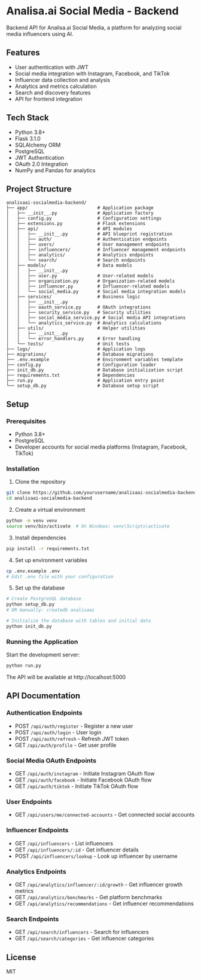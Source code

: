 # Analisa.ai Social Media - Backend

Backend API for Analisa.ai Social Media, a platform for analyzing social media influencers using AI.

## Features

- User authentication with JWT
- Social media integration with Instagram, Facebook, and TikTok
- Influencer data collection and analysis
- Analytics and metrics calculation
- Search and discovery features
- API for frontend integration

## Tech Stack

- Python 3.8+
- Flask 3.1.0
- SQLAlchemy ORM
- PostgreSQL
- JWT Authentication
- OAuth 2.0 Integration
- NumPy and Pandas for analytics

## Project Structure

```
analisaai-socialmedia-backend/
├── app/                          # Application package
│   ├── __init__.py               # Application factory
│   ├── config.py                 # Configuration settings
│   ├── extensions.py             # Flask extensions
│   ├── api/                      # API modules
│   │   ├── __init__.py           # API blueprint registration
│   │   ├── auth/                 # Authentication endpoints
│   │   ├── users/                # User management endpoints 
│   │   ├── influencers/          # Influencer management endpoints
│   │   ├── analytics/            # Analytics endpoints
│   │   └── search/               # Search endpoints
│   ├── models/                   # Data models
│   │   ├── __init__.py
│   │   ├── user.py               # User-related models
│   │   ├── organization.py       # Organization-related models
│   │   ├── influencer.py         # Influencer-related models
│   │   └── social_media.py       # Social media integration models
│   ├── services/                 # Business logic
│   │   ├── __init__.py
│   │   ├── oauth_service.py      # OAuth integrations
│   │   ├── security_service.py   # Security utilities
│   │   ├── social_media_service.py # Social media API integrations
│   │   └── analytics_service.py  # Analytics calculations
│   ├── utils/                    # Helper utilities
│   │   ├── __init__.py
│   │   └── error_handlers.py     # Error handling
│   └── tests/                    # Unit tests
├── logs/                         # Application logs
├── migrations/                   # Database migrations
├── .env.example                  # Environment variables template
├── config.py                     # Configuration loader
├── init_db.py                    # Database initialization script
├── requirements.txt              # Dependencies
├── run.py                        # Application entry point
└── setup_db.py                   # Database setup script
```

## Setup

### Prerequisites

- Python 3.8+
- PostgreSQL
- Developer accounts for social media platforms (Instagram, Facebook, TikTok)

### Installation

1. Clone the repository
```bash
git clone https://github.com/yourusername/analisaai-socialmedia-backend.git
cd analisaai-socialmedia-backend
```

2. Create a virtual environment
```bash
python -m venv venv
source venv/bin/activate  # On Windows: venv\Scripts\activate
```

3. Install dependencies
```bash
pip install -r requirements.txt
```

4. Set up environment variables
```bash
cp .env.example .env
# Edit .env file with your configuration
```

5. Set up the database
```bash
# Create PostgreSQL database
python setup_db.py
# OR manually: createdb analisaai

# Initialize the database with tables and initial data
python init_db.py
```

### Running the Application

Start the development server:
```bash
python run.py
```

The API will be available at http://localhost:5000

## API Documentation

### Authentication Endpoints

- POST `/api/auth/register` - Register a new user
- POST `/api/auth/login` - User login
- POST `/api/auth/refresh` - Refresh JWT token
- GET `/api/auth/profile` - Get user profile

### Social Media OAuth Endpoints

- GET `/api/auth/instagram` - Initiate Instagram OAuth flow
- GET `/api/auth/facebook` - Initiate Facebook OAuth flow
- GET `/api/auth/tiktok` - Initiate TikTok OAuth flow

### User Endpoints

- GET `/api/users/me/connected-accounts` - Get connected social accounts

### Influencer Endpoints

- GET `/api/influencers` - List influencers
- GET `/api/influencers/:id` - Get influencer details
- POST `/api/influencers/lookup` - Look up influencer by username

### Analytics Endpoints

- GET `/api/analytics/influencer/:id/growth` - Get influencer growth metrics
- GET `/api/analytics/benchmarks` - Get platform benchmarks
- GET `/api/analytics/recommendations` - Get influencer recommendations

### Search Endpoints

- GET `/api/search/influencers` - Search for influencers
- GET `/api/search/categories` - Get influencer categories

## License

MIT